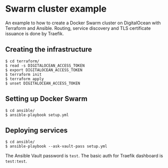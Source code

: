 # Swarm cluster example

An example to how to create a Docker Swarm cluster on DigitalOcean with Terraform and Ansible. Routing, service discovery and TLS certificate issuance is done by Traefik.

## Creating the infrastructure

```
$ cd terraform/
$ read -s DIGITALOCEAN_ACCESS_TOKEN
$ export DIGITALOCEAN_ACCESS_TOKEN
$ terraform init
$ terraform apply
$ unset DIGITALOCEAN_ACCESS_TOKEN
```

## Setting up Docker Swarm

```
$ cd ansible/
$ ansible-playbook setup.yml
```

## Deploying services

```
$ cd ansible/
$ ansible-playbook --ask-vault-pass setup.yml
```

The Ansible Vault password is `test`. The basic auth for Traefik dashboard is `test:test`.
